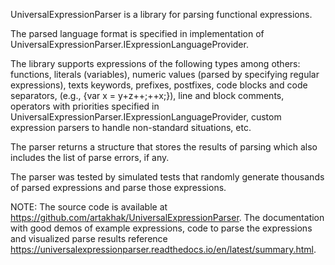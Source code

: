 ﻿UniversalExpressionParser is a library for parsing functional expressions.

The parsed language format is specified in implementation of UniversalExpressionParser.IExpressionLanguageProvider.

The library supports expressions of the following types among others: functions, literals (variables), numeric values (parsed by specifying regular expressions), texts keywords, prefixes, postfixes, code blocks and code separators, (e.g., {var x = y+z++;++x;}), line and block comments, operators with priorities specified in UniversalExpressionParser.IExpressionLanguageProvider, custom expression parsers to handle non-standard situations, etc.

The parser returns a structure that stores the results of parsing which also includes the list of parse errors, if any.

The parser was tested by simulated tests that randomly generate thousands of parsed expressions and parse those expressions.

NOTE: The source code is available at https://github.com/artakhak/UniversalExpressionParser. The documentation with good demos of example expressions, code to parse the expressions and visualized parse results reference https://universalexpressionparser.readthedocs.io/en/latest/summary.html.